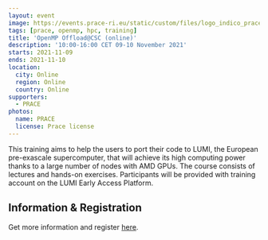 ```yaml
---
layout: event
image: https://events.prace-ri.eu/static/custom/files/logo_indico_prace.png
tags: [prace, openmp, hpc, training]
title: 'OpenMP Offload@CSC (online)'
description: '10:00-16:00 CET 09-10 November 2021'
starts: 2021-11-09
ends: 2021-11-10
location:
  city: Online
  region: Online
  country: Online
supporters:
  - PRACE
photos:
  name: PRACE
  license: Prace license
---
```


This training aims to help the users to port their code to LUMI, the European pre-exascale supercomputer, that will achieve its high computing power thanks to a large number of nodes with AMD GPUs.
The course consists of lectures and hands-on exercises. Participants will be provided with training account on the LUMI Early Access Platform.

## Information & Registration

Get more information and register [here](https://events.prace-ri.eu/event/1273/).

